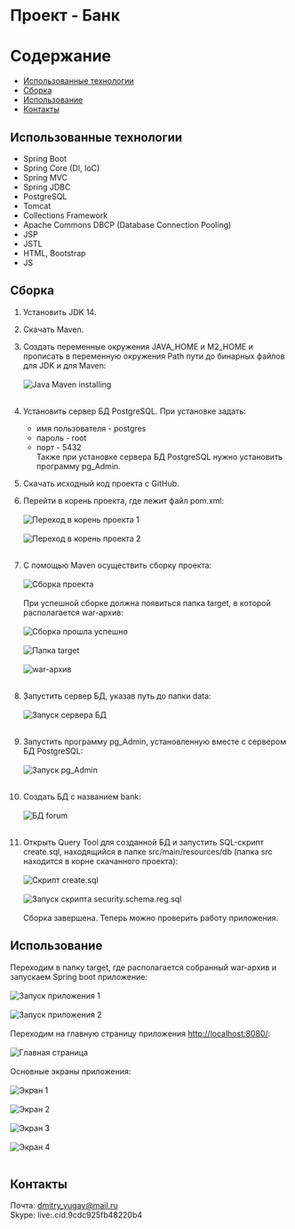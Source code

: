 # Проект - Банк
# Содержание
* [Использованные технологии](#Использованные-технологии)
* [Сборка](#Сборка)
* [Использование](#Использование)
* [Контакты](#Контакты)
## Использованные технологии
* Spring Boot
* Spring Core (DI, IoC)
* Spring MVC
* Spring JDBC
* PostgreSQL
* Tomcat
* Collections Framework
* Apache Commons DBCP (Database Connection Pooling)
* JSP
* JSTL
* HTML, Bootstrap
* JS
## Сборка
1. Установить JDK 14.
2. Скачать Maven.
3. Создать переменные окружения JAVA_HOME и M2_HOME и прописать в переменную окружения Path 
пути до бинарных файлов для JDK и для Maven:<br><br>
![Java Maven installing](img/build/java_maven.PNG)<br><br>
4. Установить сервер БД PostgreSQL. При установке задать:<br>
    * имя пользователя - postgres 
    * пароль - root
    * порт - 5432<br>
Также при установке сервера БД PostgreSQL нужно установить программу pg_Admin.

5. Скачать исходный код проекта с GitHub.
6. Перейти в корень проекта, где лежит файл pom.xml:<br><br>
![Переход в корень проекта 1](img/build/cd.PNG)<br><br>
![Переход в корень проекта 2](img/build/cd1.PNG)<br><br>
7. С помощью Maven осуществить сборку проекта:<br><br>
![Сборка проекта](img/build/package.PNG)<br><br>
При успешной сборке должна появиться папка target, в которой располагается war-архив:<br><br>
![Сборка прошла успешно](img/build/package1.PNG)<br><br>
![Папка target](img/build/target.PNG)<br><br>
![war-архив](img/build/target1.PNG)<br><br>
8. Запустить сервер БД, указав путь до папки data:<br><br>
![Запуск сервера БД](img/build/server_start.PNG)<br><br>
9. Запустить программу pg_Admin, установленную вместе с сервером БД PostgreSQL:<br><br>
![Запуск pg_Admin](img/build/pg_admin.PNG)<br><br>
10. Создать БД с названием bank:<br><br>
![БД forum](img/build/bank_db.PNG)<br><br>
11. Открыть Query Tool для созданной БД и запустить SQL-скрипт create.sql, 
находящийся в папке src/main/resources/db (папка src находится в корне скачанного проекта):<br><br>
![Скрипт create.sql](img/build/script.PNG)<br><br>
![Запуск скрипта security.schema.reg.sql](img/build/script1.PNG)<br><br>
Сборка завершена. Теперь можно проверить работу приложения.
## Использование
Переходим в папку target, где располагается собранный war-архив и запускаем Spring boot приложение:<br><br>
![Запуск приложения 1](img/usage/start.PNG)<br><br>
![Запуск приложения 2](img/usage/start1.PNG)<br><br>
Переходим на главную страницу приложения 
[http://localhost:8080/](http://localhost:8080/): <br><br>
![Главная страница](img/usage/main.PNG)<br><br>
Основные экраны приложения:<br><br>
![Экран 1](img/usage/screen1.PNG)<br><br>
![Экран 2](img/usage/screen2.PNG)<br><br>
![Экран 3](img/usage/screen3.PNG)<br><br>
![Экран 4](img/usage/screen4.PNG)<br><br>
## Контакты
Почта: dmitry_yugay@mail.ru<br>
Skype: live:.cid.9cdc925fb48220b4
